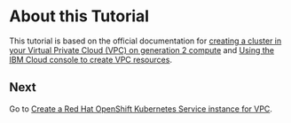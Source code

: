 # About this Tutorial

This tutorial is based on the official documentation for [creating a cluster in your Virtual Private Cloud (VPC) on generation 2 compute](https://cloud.ibm.com/docs/containers?topic=containers-vpc_ks_tutorial) and [Using the IBM Cloud console to create VPC resources](https://cloud.ibm.com/docs/vpc?topic=vpc-creating-a-vpc-using-the-ibm-cloud-console).

## Next

Go to [Create a Red Hat OpenShift Kubernetes Service instance for VPC](2_create_roks_for_vpc.md).
